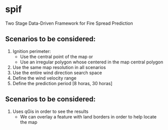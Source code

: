 # spif
Two Stage Data-Driven Framework for Fire Spread Prediction

## Scenarios to be considered:

1. Ignition perimeter:
    - Use the central point of the map or
    - Use an irregular polygon whose centered in the map central polygon
2. Use the same map resolution in all scenarios
3. Use the entire wind direction search space
4. Define the wind velocity range
5. Define the prediction period [8 horas, 30 horas]

## Scenarios to be considered:

1. Uses qGis in order to see the results
    - We can overlay a feature with land borders in order to help locate the map